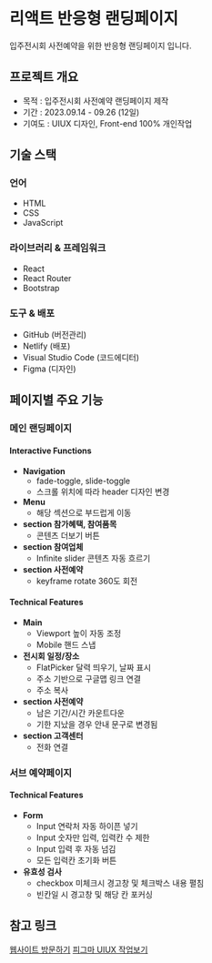 # 리액트 반응형 랜딩페이지
입주전시회 사전예약을 위한 반응형 랜딩페이지 입니다.

## 프로젝트 개요
* 목적 : 입주전시회 사전예약 랜딩페이지 제작
* 기간 : 2023.09.14 - 09.26 (12일)
* 기여도 : UIUX 디자인, Front-end 100% 개인작업

## 기술 스택
### 언어
* HTML
* CSS
* JavaScript
  
### 라이브러리 & 프레임워크
* React
* React Router
* Bootstrap

### 도구 & 배포
* GitHub (버전관리)
* Netlify (배포)
* Visual Studio Code (코드에디터)
* Figma (디자인)

## 페이지별 주요 기능
### 메인 랜딩페이지

#### Interactive Functions
* __Navigation__
  * fade-toggle, slide-toggle
  * 스크롤 위치에 따라 header 디자인 변경
* __Menu__
  * 해당 섹션으로 부드럽게 이동
* __section 참가혜택, 참여품목__
  * 콘텐츠 더보기 버튼
* __section 참여업체__
  * Infinite slider 콘텐츠 자동 흐르기
* __section 사전예약__
  * keyframe rotate 360도 회전

#### Technical Features
* __Main__
  * Viewport 높이 자동 조정
  * Mobile 핸드 스냅
* __전시회 일정/장소__
  * FlatPicker 달력 띄우기, 날짜 표시
  * 주소 기반으로 구글맵 링크 연결
  * 주소 복사
* __section 사전예약__
  * 남은 기간/시간 카운트다운
  * 기한 지났을 경우 안내 문구로 변경됨
* __section 고객센터__
  * 전화 연결

### 서브 예약페이지
#### Technical Features
* __Form__
  * Input 연락처 자동 하이픈 넣기
  * Input 숫자만 입력, 입력칸 수 제한
  * Input 입력 후 자동 넘김
  * 모든 입력칸 초기화 버튼
* __유효성 검사__
  * checkbox 미체크시 경고창 및 체크박스 내용 펼침
  * 빈칸일 시 경고창 및 해당 칸 포커싱

## 참고 링크
[웹사이트 방문하기](https://dainty-lily-0b9306.netlify.app/)
[피그마 UIUX 작업보기](https://www.figma.com/file/XctZukgUN8np1vCRJKhzRF/%EB%9E%9C%EB%94%A9%ED%8E%98%EC%9D%B4%EC%A7%80-%ED%86%A0%EC%8A%A4?type=design&node-id=0-1&mode=design&t=0x6XRHpTHVaUsSKl-0)

